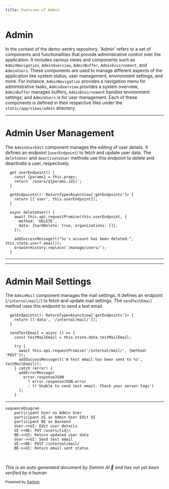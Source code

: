 ```yaml
---
title: Overview of Admin
---
```

# Admin

In the context of the demo-sentry repository, 'Admin' refers to a set of components and functionalities that provide administrative control over the application. It includes various views and components such as `AdminNavigation`, `AdminOverview`, `AdminBuffer`, `AdminEnvironment`, and `AdminUsers`. These components are used to manage different aspects of the application like system status, user management, environment settings, and more. For instance, `AdminNavigation` provides a navigation menu for administrative tasks, `AdminOverview` provides a system overview, `AdminBuffer` manages buffers, `AdminEnvironment` handles environment settings, and `AdminUsers` is for user management. Each of these components is defined in their respective files under the `static/app/views/admin` directory.

<SwmSnippet path="/static/app/views/admin/adminUserEdit.tsx" line="128">

---

# Admin User Management

The `AdminUserEdit` component manages the editing of user details. It defines an endpoint (`userEndpoint`) to fetch and update user data. The `deleteUser` and `deactivateUser` methods use this endpoint to delete and deactivate a user, respectively.

```tsx
  get userEndpoint() {
    const {params} = this.props;
    return `/users/${params.id}/`;
  }

  getEndpoints(): ReturnType<AsyncView['getEndpoints']> {
    return [['user', this.userEndpoint]];
  }

  async deleteUser() {
    await this.api.requestPromise(this.userEndpoint, {
      method: 'DELETE',
      data: {hardDelete: true, organizations: []},
    });

    addSuccessMessage(t("%s's account has been deleted.", this.state.user?.email));
    browserHistory.replace('/manage/users/');
  }
```

---

</SwmSnippet>

<SwmSnippet path="/static/app/views/admin/adminMail.tsx" line="21">

---

# Admin Mail Settings

The `AdminMail` component manages the mail settings. It defines an endpoint (`/internal/mail/`) to fetch and update mail settings. The `sendTestEmail` method uses this endpoint to send a test email.

```tsx
  getEndpoints(): ReturnType<AsyncView['getEndpoints']> {
    return [['data', '/internal/mail/']];
  }

  sendTestEmail = async () => {
    const testMailEmail = this.state.data.testMailEmail;

    try {
      await this.api.requestPromise('/internal/mail/', {method: 'POST'});
      addSuccessMessage(t('A test email has been sent to %s', testMailEmail));
    } catch (error) {
      addErrorMessage(
        error.responseJSON
          ? error.responseJSON.error
          : t('Unable to send test email. Check your server logs')
      );
    }
```

---

</SwmSnippet>

```mermaid
sequenceDiagram
    participant User as Admin User
    participant UI as Admin User Edit UI
    participant BE as Backend
    User->>UI: Edit user details
    UI->>BE: PUT /users/{id}/
    BE->>UI: Return updated user data
    User->>UI: Send test email
    UI->>BE: POST /internal/mail/
    BE->>UI: Return email sent status
```

&nbsp;

*This is an auto-generated document by Swimm AI 🌊 and has not yet been verified by a human*

<SwmMeta version="3.0.0" repo-id="Z2l0aHViJTNBJTNBZGVtby1zZW50cnklM0ElM0Fzd2ltbWlv" repo-name="demo-sentry"><sup>Powered by [Swimm](/)</sup></SwmMeta>
